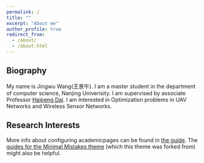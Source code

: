 ```yaml
---
permalink: /
title: ""
excerpt: "About me"
author_profile: true
redirect_from: 
  - /about/
  - /about.html
---
```


Biography
------
My name is Jingwu Wang(王景午). I am a master student in the department of computer science, Nanjing Univerisity. I am supervised by associate Professor [Haipeng Dai](https://cs.nju.edu.cn/daihp/Students.htm). I am interested in Optimization problems in UAV Networks and Wireless Sensor Networks.

Research Interests
------
More info about configuring academicpages can be found in [the guide](https://academicpages.github.io/markdown/). The [guides for the Minimal Mistakes theme](https://mmistakes.github.io/minimal-mistakes/docs/configuration/) (which this theme was forked from) might also be helpful.
